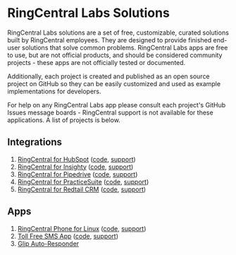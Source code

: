 # RingCentral Labs Solutions

RingCentral Labs solutions are a set of free, customizable, curated solutions built by RingCentral employees. They are designed to provide finished end-user solutions that solve common problems. RingCentral Labs apps are free to use, but are not official products, and should be considered community projects - these apps are not officially tested or documented.

Additionally, each project is created and published as an open source project on GitHub so they can be easily customized and used as example implementations for developers.

For help on any RingCentral Labs app please consult each project's GitHub Issues message boards - RingCentral support is not available for these applications. A list of projects is below.

## Integrations

1. [RingCentral for HubSpot](https://www.ringcentral.com/apps/hubspot) ([code](https://github.com/ringcentral/hubspot-embeddable-ringcentral-phone), [support](https://github.com/ringcentral/hubspot-embeddable-ringcentral-phone/issues))
1. [RingCentral for Insighty](https://www.ringcentral.com/apps/insightly) ([code](https://github.com/ringcentral/insightly-embeddable-ringcentral-phone), [support](https://github.com/ringcentral/insightly-embeddable-ringcentral-phone/issues))
1. [RingCentral for Pipedrive](https://www.ringcentral.com/apps/pipedrive) ([code](https://github.com/ringcentral/pipedrive-embeddable-ringcentral-phone-spa), [support](https://github.com/ringcentral/pipedrive-embeddable-ringcentral-phone-spa/issues))
1. [RingCentral for PracticeSuite](https://www.ringcentral.com/apps/practicesuite) ([code](https://github.com/ringcentral/ringcentral-for-practicesuite), [support](https://github.com/ringcentral/ringcentral-for-practicesuite/issues))
1. [RingCentral for Redtail CRM](https://www.ringcentral.com/apps/redtail-crm) ([code](https://github.com/ringcentral/redtail-embeddable-ringcentral-phone), [support](https://github.com/ringcentral/redtail-embeddable-ringcentral-phone/issues))

## Apps

1. [RingCentral Phone for Linux](https://www.ringcentral.com/apps/ringcentral-phone-for-linux) ([code](https://github.com/ringcentral/ringcentral-embeddable-electron-app), [support](https://github.com/ringcentral/ringcentral-embeddable-electron-app/issues))
1. [Toll Free SMS App](https://www.ringcentral.com/apps/toll-free-sms-app) ([code](https://github.com/PacoVu/ringcentral-send-tollfree-sms), [support](https://github.com/PacoVu/ringcentral-send-tollfree-sms/issues))
1. [Glip Auto-Responder](https://www.ringcentral.com/apps/glip-auto-responder)
